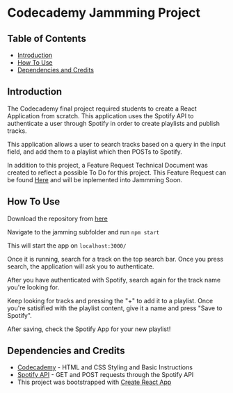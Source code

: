 # Codecademy Jammming Project

## Table of Contents

* [Introduction](https://github.com/Foxifly/jamming#introduction)
* [How To Use](https://github.com/Foxifly/jamming#how-to-use)
* [Dependencies and Credits](https://github.com/Foxifly/jamming#dependencies-and-credits)

## Introduction

The Codecademy final project required students to create a React Application from scratch. This application uses the Spotify API to authenticate a user through Spotify in order to create playlists and publish tracks. 

This application allows a user to search tracks based on a query in the input field, and add them to a playlist which then POSTs to Spotify. 

In addition to this project, a Feature Request Technical Document was created to reflect a possible To Do for this project. This Feature Request can be found [Here](https://docs.google.com/document/d/11WD2Jt_g9Y_zLC4ZADHO6P300EdPNZoE3FtcsCfVRDg/edit?usp=sharing) and will be inplemented into Jammming Soon. 

## How To Use

Download the repository from [here](https://github.com/Foxifly/jamming)

Navigate to the jamming subfolder and run `npm start`

This will start the app on `localhost:3000/`

Once it is running, search for a track on the top search bar. Once you press search, the application will ask you to authenticate. 

After you have authenticated with Spotify, search again for the track name you're looking for. 

Keep looking for tracks and pressing the "+" to add it to a playlist. Once you're satisified with the playlist content, give it a name and press "Save to Spotify". 

After saving, check the Spotify App for your new playlist!

## Dependencies and Credits

* [Codecademy](http://codecademy.com) - HTML and CSS Styling and Basic Instructions
* [Spotify API](https://developer.spotify.com/) - GET and POST requests through the Spotify API
* This project was bootstrapped with [Create React App](https://github.com/facebookincubator/create-react-app)

